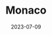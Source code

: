 ---
title: Monaco
date: 2023-07-09
description: "our trip to monaco"
#tags: ["emoji"]
thumbnail: /images/thumbnails/world.png
---